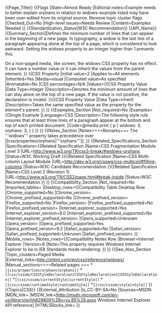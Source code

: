 {{Page_Title}}
{{Flags
|State=Almost Ready
|Editorial notes=Example needs to better explain orphans in relation to widows-example listed may have been over-edited from its original source. Remove topic cluster flags
|Checked_Out=No
|High-level issues=Needs Review
|Content=Examples Needed
}}
{{Standardization_Status|W3C Recommendation}}
{{API_Name}}
{{Summary_Section|Defines the minimum number of lines that can appear in the beginning of a new page. In typography, a widow is the last line of a paragraph appearing alone at the top of a page, which is considered to look awkward. Setting the widows property to an integer higher than 1 prevents this.

On a non-paged media, like screen, the widows CSS property has no effect.
It can have a number value or it can inherit the values from the parent element.
}}
{{CSS Property
|Initial value=2
|Applies to=All elements
|Inherited=Yes
|Media=visual
|Computed value=As specified
|Animatable=No
|CSS percentages=N/A
|Values={{CSS Property Value
|Data Type=integer
|Description=Denotes the minimum amount of lines that can stay alone on the top of a new page. If the value is not positive, the declaration is invalid.
}}{{CSS Property Value
|Data Type=inherit
|Description=Takes the same specified value as the property for the element's parent.
}}
}}
{{Examples_Section
|Not_required=No
|Examples={{Single Example
|Language=CSS
|Description=The following style rule ensures that at least three lines
of a paragraph appear at the bottom and top of each printed document.
|Code=@media print {
    p {
        widows: 3;
        orphans: 3;
    }
}
}}
}}
{{Notes_Section
|Notes====Remarks===
The '''widows''' property takes precedence over [[css/properties/orphans|'''orphans''']].
}}
{{Related_Specifications_Section
|Specifications={{Related Specification
|Name=CSS Fragmentation Module Level 3
|URL=http://www.w3.org/TR/css3-break/#widows-orphans
|Status=W3C Working Draft
}}{{Related Specification
|Name=CSS Multi-column Layout Module
|URL=http://dev.w3.org/csswg/css-multicol/#filling-columns
|Status=W3C Candidate Reccomendation
}}{{Related Specification
|Name=CSS Level 2 (Revision 1)
|URL=http://www.w3.org/TR/CSS2/page.html#break-inside
|Status=W3C Recommendation
}}
}}
{{Compatibility_Section
|Not_required=No
|Imported_tables=
|Desktop_rows={{Compatibility Table Desktop Row
|Chrome_supported=No
|Chrome_version=
|Chrome_prefixed_supported=No
|Chrome_prefixed_version=
|Firefox_supported=No
|Firefox_version=
|Firefox_prefixed_supported=No
|Firefox_prefixed_version=
|Internet_explorer_supported=Yes
|Internet_explorer_version=8.0
|Internet_explorer_prefixed_supported=No
|Internet_explorer_prefixed_version=
|Opera_supported=Unknown
|Opera_version=
|Opera_prefixed_supported=Yes
|Opera_prefixed_version=9.2
|Safari_supported=No
|Safari_version=
|Safari_prefixed_supported=Unknown
|Safari_prefixed_version=
}}
|Mobile_rows=
|Notes_rows={{Compatibility Notes Row
|Browser=Internet Explorer
|Version=8
|Note=This property requires Windows Internet Explorer to be in IE8 Standards mode rendering.
}}
}}
{{See_Also_Section
|Topic_clusters=Paged Media
|External_links=http://xhtml.com/en/css/reference/widows/
|Manual_sections====Related pages ===
*<code>[[css/properties/orphans|orphans]]</code>
*<code>[[css/cssom/CSSStyleDeclaration/CSSStyleDeclaration|CSSStyleDeclaration]]</code>
*<code>[[css/cssom/currentStyle|currentStyle]]</code>
*<code>[[css/cssom/runtimeStyle|runtimeStyle]]</code>
*<code>[[css/cssom/style|style]]</code>
}}
{{Topics|CSS}}
{{External_Attribution
|Is_CC-BY-SA=No
|Sources=MSDN
|MDN_link=
|MSDN_link=[http://msdn.microsoft.com/en-us/library/ie/hh828809%28v=vs.85%29.aspx Windows Internet Explorer API reference]
|HTML5Rocks_link=
}}